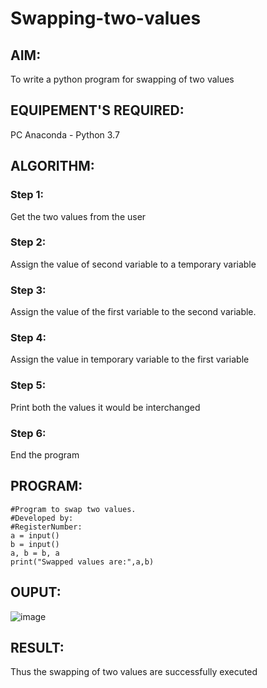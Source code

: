 # Swapping-two-values
## AIM:
To write a python program for swapping of two values
## EQUIPEMENT'S REQUIRED: 
PC
Anaconda - Python 3.7
## ALGORITHM: 
### Step 1:
Get the two values from the user
### Step 2: 
Assign the value of second variable to a temporary variable 
### Step 3: 
Assign the value of the first variable to the second variable.
### Step 4:  
Assign the value in temporary variable to the first variable
### Step 5: 
Print both the values it would be interchanged
### Step 6: 
End the program
## PROGRAM:
```
#Program to swap two values.
#Developed by: 
#RegisterNumber:
a = input()
b = input()
a, b = b, a
print("Swapped values are:",a,b)
```
## OUPUT:
![image](https://github.com/Darkwebnew/Swapping-two-values/assets/143114486/84edfdda-1961-4286-b526-3336b26aade3)
## RESULT:
Thus the swapping of two values are successfully executed
